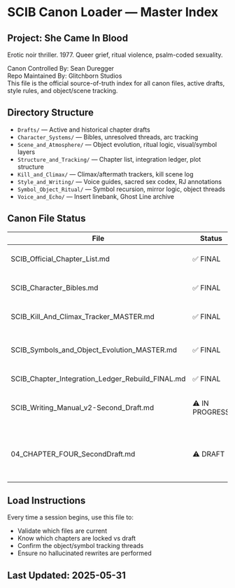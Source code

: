 # SCIB Canon Loader — Master Index
## Project: She Came In Blood
Erotic noir thriller. 1977. Queer grief, ritual violence, psalm-coded sexuality.

Canon Controlled By: Sean Duregger  
Repo Maintained By: Glitchborn Studios  
This file is the official source-of-truth index for all canon files, active drafts, style rules, and object/scene tracking.

## Directory Structure

- `Drafts/` — Active and historical chapter drafts
- `Character_Systems/` — Bibles, unresolved threads, arc tracking
- `Scene_and_Atmosphere/` — Object evolution, ritual logic, visual/symbol layers
- `Structure_and_Tracking/` — Chapter list, integration ledger, plot structure
- `Kill_and_Climax/` — Climax/aftermath trackers, kill scene log
- `Style_and_Writing/` — Voice guides, sacred sex codex, RJ annotations
- `Symbol_Object_Ritual/` — Symbol recursion, mirror logic, object threads
- `Voice_and_Echo/` — Insert linebank, Ghost Line archive

## Canon File Status

| File | Status | Notes |
|------|--------|-------|
| SCIB_Official_Chapter_List.md | ✅ FINAL | Chapter titles locked |
| SCIB_Character_Bibles.md | ✅ FINAL | Use for all arc continuity |
| SCIB_Kill_And_Climax_Tracker_MASTER.md | ✅ FINAL | All kill scenes scheduled |
| SCIB_Symbols_and_Object_Evolution_MASTER.md | ✅ FINAL | Mirrors, lipstick, psalms tracked |
| SCIB_Chapter_Integration_Ledger_Rebuild_FINAL.md | ✅ FINAL | Do not overwrite |
| SCIB_Writing_Manual_v2-Second_Draft.md | ⚠️ IN PROGRESS | Being rebuilt from full stack |
| 04_CHAPTER_FOUR_SecondDraft.md | ⚠️ DRAFT | Needs scene alignment, clean rewrite soon |


## Load Instructions

Every time a session begins, use this file to:
- Validate which files are current
- Know which chapters are locked vs draft
- Confirm the object/symbol tracking threads
- Ensure no hallucinated rewrites are performed

## Last Updated: 2025-05-31
